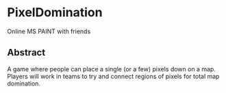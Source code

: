 # PixelDomination
Online MS PAINT with friends


## Abstract

A game where people can place a single (or a few) pixels down on a map. Players will work in teams to try and connect regions of pixels for total map domination.



